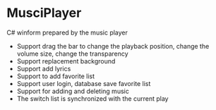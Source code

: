 # MusciPlayer
C# winform prepared by the music player
* Support drag the bar to change the playback position, change the volume size, change the transparency
* Support replacement background
* Support add lyrics
* Support to add favorite list
* Support user login, database save favorite list
* Support for adding and deleting music
* The switch list is synchronized with the current play

